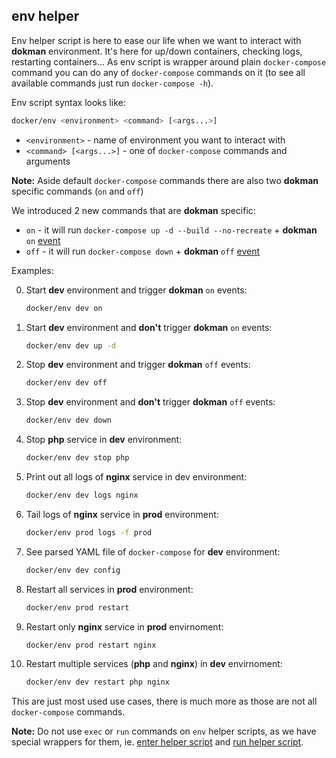 env helper
----------

Env helper script is here to ease our life when we want to interact with **dokman** environment. It's here for up/down 
containers, checking logs, restarting containers... As env script is wrapper around plain `docker-compose` command you
can do any of `docker-compose` commands on it (to see all available commands just run `docker-compose -h`).

Env script syntax looks like:
```bash
docker/env <environment> <command> [<args...>]
```
- `<environment>` - name of environment you want to interact with
- `<command> [<args...>]` - one of `docker-compose` commands and arguments

**Note:** Aside default `docker-compose` commands there are also two **dokman** specific commands (`on` and `off`)

We introduced 2 new commands that are **dokman** specific:
- `on` - it will run `docker-compose up -d --build --no-recreate` + **dokman** `on` [event](../events.md)
- `off` - it will run `docker-compose down` + **dokman** `off` [event](../events.md)

Examples:

0) Start **dev** environment and trigger **dokman** `on` events:
    ```bash
    docker/env dev on
    ```
0) Start **dev** environment and **don't** trigger **dokman** `on` events:
    ```bash
    docker/env dev up -d
    ```
0) Stop **dev** environment and trigger **dokman** `off` events:
    ```bash
    docker/env dev off
    ```
0) Stop **dev** environment and **don't** trigger **dokman** `off` events:
    ```bash
    docker/env dev down
    ```
0) Stop **php** service in **dev** environment:
    ```bash
    docker/env dev stop php
    ```
0) Print out all logs of **nginx** service in dev environment:
    ```bash
    docker/env dev logs nginx
    ```
0) Tail logs of **nginx** service in **prod** environment:
    ```bash
    docker/env prod logs -f prod 
    ```
0) See parsed YAML file of `docker-compose` for **dev** environment:
    ```bash
    docker/env dev config
    ```
0) Restart all services in **prod** environment:
    ```bash
    docker/env prod restart
    ```
0) Restart only **nginx** service in **prod** envirnoment:
    ```bash
    docker/env prod restart nginx
    ```
0) Restart multiple services (**php** and **nginx**) in **dev** envirnoment:
    ```bash
    docker/env dev restart php nginx
    ```

This are just most used use cases, there is much more as those are not all
`docker-compose` commands.

**Note:** Do not use `exec` or `run` commands on `env` helper scripts, as we have
special wrappers for them, ie. [enter helper script](./enter.md) and [run helper script](./run.md).


